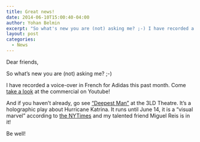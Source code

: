 ```yaml
---
title: Great news!
date: 2014-06-10T15:00:40-04:00
author: Yohan Belmin
excerpt: "So what's new you are (not) asking me? ;-) I have recorded a voice-over in French for Adidas this past month. Come take a look at the commercial on Youtube!"
layout: post
categories:
  - News
---
```

Dear friends,

So what&#8217;s new you are (not) asking me? ;-)

I have recorded a voice-over in French for Adidas this past month. Come <a href="https://www.youtube.com/watch?v=gfXMErJpxYQ" target="_blank">take a look</a> at the commercial on Youtube!

And if you haven&#8217;t already, go see <a href="http://blog.3ldnyc.org/post/70512249867/deepest-man-written-by-james-scruggs-directed-by" target="_blank">&#8220;Deepest Man&#8221;</a> at the 3LD Theatre. It&#8217;s a holographic play about Hurricane Katrina. It runs until June 14, it is a &#8220;visual marvel&#8221; according to <a href="http://www.nytimes.com/2014/05/31/theater/in-deepest-man-an-immersion-into-a-watery-beyond.html?_r=0" target="_blank">the NYTimes</a> and my talented friend Miguel Reis is in it!

Be well!
